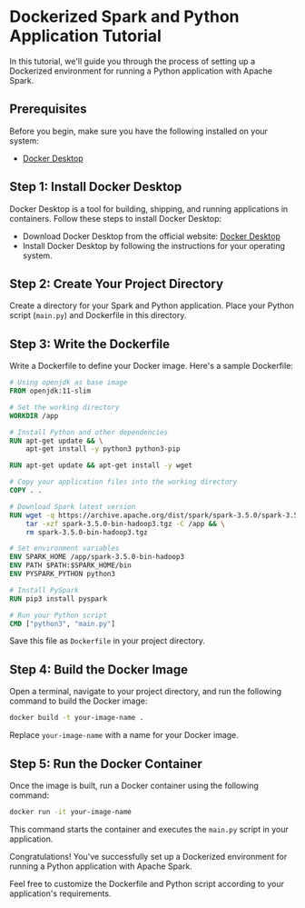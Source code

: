 # Dockerized Spark and Python Application Tutorial

In this tutorial, we'll guide you through the process of setting up a Dockerized environment for running a Python application with Apache Spark.

## Prerequisites

Before you begin, make sure you have the following installed on your system:

- [Docker Desktop](https://www.docker.com/products/docker-desktop)

## Step 1: Install Docker Desktop

Docker Desktop is a tool for building, shipping, and running applications in containers. Follow these steps to install Docker Desktop:

- Download Docker Desktop from the official website: [Docker Desktop](https://www.docker.com/products/docker-desktop)
- Install Docker Desktop by following the instructions for your operating system.

## Step 2: Create Your Project Directory

Create a directory for your Spark and Python application. Place your Python script (`main.py`) and Dockerfile in this directory.

## Step 3: Write the Dockerfile

Write a Dockerfile to define your Docker image. Here's a sample Dockerfile:

```Dockerfile
# Using openjdk as base image
FROM openjdk:11-slim

# Set the working directory
WORKDIR /app

# Install Python and other dependencies
RUN apt-get update && \
    apt-get install -y python3 python3-pip

RUN apt-get update && apt-get install -y wget

# Copy your application files into the working directory
COPY . .

# Download Spark latest version
RUN wget -q https://archive.apache.org/dist/spark/spark-3.5.0/spark-3.5.0-bin-hadoop3.tgz && \
    tar -xzf spark-3.5.0-bin-hadoop3.tgz -C /app && \
    rm spark-3.5.0-bin-hadoop3.tgz

# Set environment variables
ENV SPARK_HOME /app/spark-3.5.0-bin-hadoop3
ENV PATH $PATH:$SPARK_HOME/bin
ENV PYSPARK_PYTHON python3

# Install PySpark
RUN pip3 install pyspark

# Run your Python script
CMD ["python3", "main.py"]
```

Save this file as `Dockerfile` in your project directory.

## Step 4: Build the Docker Image

Open a terminal, navigate to your project directory, and run the following command to build the Docker image:

```bash
docker build -t your-image-name .
```

Replace `your-image-name` with a name for your Docker image.

## Step 5: Run the Docker Container

Once the image is built, run a Docker container using the following command:

```bash
docker run -it your-image-name
```

This command starts the container and executes the `main.py` script in your application.

Congratulations! You've successfully set up a Dockerized environment for running a Python application with Apache Spark.

Feel free to customize the Dockerfile and Python script according to your application's requirements.
